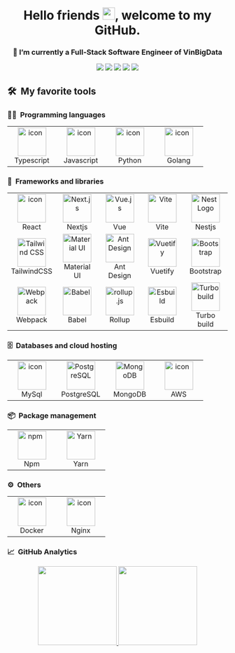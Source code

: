 <h1 align="center">
  Hello friends <img src="https://media.giphy.com/media/hvRJCLFzcasrR4ia7z/giphy.gif" width="28">, welcome to my GitHub.
</h1>
<h3 align="center">
  🔭 I’m currently a Full-Stack Software Engineer of VinBigData
</h3>

<div align="center">
  <a href="https://github.com/lyminhnghia"><img src="https://img.shields.io/badge/-lyminhnghia-12100E?style=flat&logo=Github&logoColor=white"/></a>
  <a href="https://www.linkedin.com/in/ly-minh-nghia/"><img src="https://img.shields.io/badge/-lyminhnghia-%23E4405F?style=flat&logo=Instagram&logoColor=white"/></a>
  <a href="https://www.linkedin.com/in/ly-minh-nghia/"><img src="https://img.shields.io/badge/-lyminhnghia-0077B5?style=flat&logo=Linkedin&logoColor=white"/></a>
  <a href="mailto:lmn2461999@gmail.com"><img src="https://img.shields.io/badge/-lmn2461999@gmail.com-D14836?style=flat&logo=Gmail&logoColor=white"/></a>
  <img src="https://komarev.com/ghpvc/?username=lyminhnghia&color=blueviolet&style=flat">
</div>

## 🛠️ &nbsp;My favorite tools

### 👨‍💻 &nbsp;Programming languages

<table>
  <tr>
    <td align="center" width="96">
      <img src="https://techstack-generator.vercel.app/ts-icon.svg" alt="icon" width="65" height="65" />
      <br>Typescript
    </td>
    <td align="center" width="96">
      <img src="https://techstack-generator.vercel.app/js-icon.svg" alt="icon" width="65" height="65" />
      <br>Javascript
    </td>
    <td align="center" width="96">
      <a href="#macropower-tech">
        <img src="https://techstack-generator.vercel.app/python-icon.svg" alt="icon" width="65" height="65" />
      </a>
      <br>Python
    </td>
    <td align="center" width="96">
      <a href="#macropower-tech">
        <img src="https://go.dev/images/go-logo-white.svg" alt="icon" width="65" height="65" />
      </a>
      <br>Golang
    </td>
  </tr>
</table>

### 🧰 &nbsp;Frameworks and libraries

<table>
  <tr>
    <td align="center" width="96">
      <img src="https://techstack-generator.vercel.app/react-icon.svg" alt="icon" width="65" height="65" />
      <br>React
    </td>
    <td align="center" width="96">
      <img src="https://github.com/get-icon/geticon/raw/master/icons/nextjs-icon.svg" alt="Next.js" width="65" height="65">
      <br>Nextjs
    </td>
      <td align="center" width="96">
      <img src="https://github.com/get-icon/geticon/raw/master/icons/vue.svg" alt="Vue.js" width="65" height="65">
      <br>Vue
    </td>
    <td align="center" width="96">
      <img src="https://github.com/get-icon/geticon/raw/master/icons/vite.svg" alt="Vite" width="65" height="65">
      <br>Vite
    </td>
    <td align="center" width="96">
      <img src="https://nestjs.com/img/logo-small.svg" width="65" height="65"alt="Nest Logo" />
      <br>Nestjs
    </td>
  </tr>
  <tr>
    <td align="center" width="96">
      <img src="https://github.com/get-icon/geticon/raw/master/icons/tailwindcss-icon.svg" alt="Tailwind CSS" width="65" height="65"/>
      <br>TailwindCSS
    </td>
    <td align="center" width="96">
      <img src="https://github.com/get-icon/geticon/raw/master/icons/material-ui.svg" alt="Material UI" width="65" height="65">
      <br>Material UI
    </td>
    <td align="center" width="96">
      <img src="https://github.com/get-icon/geticon/raw/master/icons/ant-design.svg" alt="Ant Design" width="65" height="65">
      <br>Ant Design
    </td>
    <td align="center" width="96">
      <img src="https://cdn.vuetifyjs.com/docs/images/logos/vuetify-logo-light.svg" alt="Vuetify" width="65" height="65">
      <br>Vuetify
    </td>
    <td align="center" width="96">
      <img src="https://github.com/get-icon/geticon/raw/master/icons/bootstrap.svg" alt="Bootstrap" width="65" height="65">
      <br>Bootstrap
    </td>
  </tr>
   <tr>
    <td align="center" width="96">
      <img src="https://github.com/get-icon/geticon/raw/master/icons/webpack.svg" alt="Webpack" width="65" height="65">
      <br>Webpack
    </td>
    <td align="center" width="96">
      <img src="https://github.com/get-icon/geticon/raw/master/icons/babel.svg" alt="Babel" width="65" height="65">
      <br>Babel
    </td>
    <td align="center" width="96">
      <img src="https://github.com/get-icon/geticon/raw/master/icons/rollup.svg" alt="rollup.js" width="65" height="65">
      <br>Rollup
    </td>
    <td align="center" width="96">
      <img src="https://esbuild.github.io/favicon.svg" alt="Esbuild" width="65" height="65">
      <br>Esbuild
    </td>
    <td align="center" width="96">
      <img src="https://turbo.build/images/docs/repo/repo-hero-logo-dark.svg" alt="Turbo build" width="65" height="65">
      <br>Turbo build
    </td>
  </tr>
</table>

### 🗄️ &nbsp;Databases and cloud hosting

<table>
  <tr>
    <td align="center" width="96">
      <img src="https://techstack-generator.vercel.app/mysql-icon.svg" alt="icon" width="65" height="65" />
      <br>MySql
    </td>
    <td align="center" width="96">
        <img src="https://skillicons.dev/icons?i=postgres" width="65" height="65" alt="PostgreSQL" />
      <br>PostgreSQL
    </td>
    <td align="center" width="96">
      <img src="https://github.com/get-icon/geticon/raw/master/icons/mongodb-icon.svg" alt="MongoDB" width="65" height="65">
      <br>MongoDB
    </td>
    <td align="center" width="96">
      <img src="https://techstack-generator.vercel.app/aws-icon.svg" alt="icon" width="65" height="65" />
      <br>AWS
    </td>
  </tr>
</table>

### 📦 &nbsp;Package management

<table>
  <tr>
    <td align="center" width="96">
      <img src="https://github.com/get-icon/geticon/raw/master/icons/npm.svg" alt="npm" width="65" height="65">
      <br>Npm
    </td>
    <td align="center" width="96">
      <img src="https://github.com/get-icon/geticon/raw/master/icons/yarn.svg" alt="Yarn" width="65" height="65">
      <br>Yarn
    </td>
  </tr>
</table>

### ⚙️ &nbsp;Others

<table>
  <tr>
    <td align="center" width="96">
      <img src="https://techstack-generator.vercel.app/docker-icon.svg" alt="icon" width="65" height="65" />
      <br>Docker
    </td>
    <td align="center" width="96">
      <img src="https://techstack-generator.vercel.app/nginx-icon.svg" alt="icon" width="65" height="65" />
      <br>Nginx
    </td>
  </tr>
</table>

### 📈 &nbsp;GitHub Analytics

<p align="center">
  <a href="https://github.com/lyminhnghia">
    <img height="180em" src="https://github-readme-stats-eight-theta.vercel.app/api?username=lyminhnghia&show_icons=true&theme=algolia&include_all_commits=true&count_private=true"/>
    <img height="180em" src="https://github-readme-stats-eight-theta.vercel.app/api/top-langs/?username=lyminhnghia&layout=compact&langs_count=8&theme=algolia"/>
  </a>
</p>
